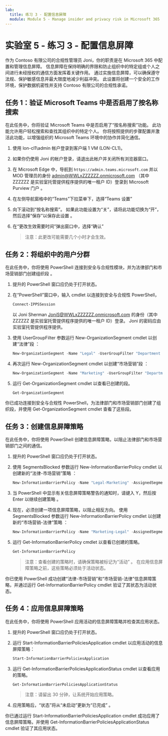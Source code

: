 ```yaml
---
lab:
  title: 练习 3 - 配置信息屏障
  module: Module 5 - Manage insider and privacy risk in Microsoft 365
---
```


# 实验室 5 - 练习 3 - 配置信息屏障

作为 Contoso 有限公司的合规性管理员 Joni，你的职责是在 Microsoft 365 中配置和管理信息屏障。 信息屏障在保持明确的界限和防止组织中的特定组或个人之间进行未经授权的通信方面发挥着关键作用。 通过实施信息屏障，可以确保遵守法规、保护敏感信息并最大限度地减少利益冲突。 此设置将创建一个安全的工作环境，保护数据机密性并支持 Contoso 有限公司的合规性承诺。

## 任务 1：验证 Microsoft Teams 中是否启用了按名称搜索

在此任务中，你将验证 Microsoft Teams 中是否启用了“按名称搜索”功能。 此功能允许用户轻松搜索和查找其组织中的特定个人。 你将按照提供的步骤配置并激活此功能，以增强组织的 Microsoft Teams 环境中的协作并简化通信。

1. 使用 lon-cl1\admin 帐户登录到客户端 1 VM (LON-CL1)。

1. 如果你仍使用 Joni 的帐户登录，请退出此帐户并关闭所有浏览器窗口。

1. 在 Microsoft Edge 中，导航到 `https://admin.teams.microsoft.com` 并以 MOD 管理员的身份 admin@WWLxZZZZZZ.onmicrosoft.com （其中 ZZZZZZ 是实验室托管提供程序提供的唯一租户 ID）登录到 Microsoft Purview 门户 。

1. 在左侧导航窗格中的“Teams”下拉菜单下，选择“Teams 设置”

1. 向下滚动到“按名称搜索”。 如果此功能设置为“关”，请将此功能切换为“开”，然后选择“保存”以保存此设置 。

1. 在“更改生效需要时间”弹出窗口中，选择“确认”

    >注意：此更改可能需要几个小时才会生效。

## 任务 2：将组织中的用户分群

在此任务中，你将使用 PowerShell 连接到安全与合规性模块，并为法律部门和市场营销部门创建组织段 。

1. 提升的 PowerShell 窗口应仍处于打开状态。

1. 在“PowerShell”窗口中，输入 cmdlet 以连接到安全与合规性 PowerShell，

    ````powershell
    Connect-IPPSSession
    ````

    以 Joni Sherman JoniS@WWLxZZZZZZ.onmicrosoft.com 的身份（其中 ZZZZZZ 是实验室托管提供程序提供的唯一租户 ID）登录。  Joni 的密码应由实验室托管提供程序提供。

1. 使用 UserGroupFilter 参数运行 New-OrganizationSegment cmdlet 以创建“法律”段  ：

    ````powershell
    New-OrganizationSegment -Name "Legal" -UserGroupFilter "Department -eq 'Legal'"
    ````

1. 再次运行 New-OrganizationSegment cmdlet 以创建“市场营销”段 ：

    ````powershell
    New-OrganizationSegment -Name "Marketing" -UserGroupFilter "Department -eq 'Marketing'"
    ````

1. 运行 Get-OrganizationSegment cmdlet 以查看已创建的段。

    ````powershell
    Get-OrganizationSegment
    ````

你已成功连接到安全与合规性 PowerShell，为法律部门和市场营销部门创建了组织段，并使用 Get-OrganizationSegment cmdlet 查看了这些段。

## 任务 3：创建信息屏障策略

在此任务中，你将使用 PowerShell 创建信息屏障策略，以阻止法律部门和市场营销部门之间的通信。

1. 提升的 PowerShell 窗口应仍处于打开状态。

1. 使用 SegmentsBlocked 参数运行 New-InformationBarrierPolicy cmdlet 以创建新的“法律-市场营销”策略  ：

    ````powershell
    New-InformationBarrierPolicy -Name "Legal-Marketing" -AssignedSegment "Legal" -SegmentsBlocked "Marketing" -State Active
    ````

1. 当 PowerShell 中显示有关信息屏障策略警告的通知时，请键入 Y，然后按 Enter 以继续创建策略 。

1. 现在，必须创建一项信息屏障策略，以阻止相反方向。 使用 SegmentsBlocked 参数运行 New-InformationBarrierPolicy cmdlet 以创建新的“市场营销-法律”策略  ：

    ````powershell
    New-InformationBarrierPolicy -Name "Marketing-Legal" -AssignedSegment "Marketing" -SegmentsBlocked "Legal" -State Active
    ````

1. 运行 Get-InformationBarrierPolicy cmdlet 以查看已创建的策略。

    ````powershell
    Get-InformationBarrierPolicy
    ````

    >注意：查看创建的策略时，请确保策略被标记为“活动” 。 在应用信息屏障策略之前，这些策略必须处于活动状态。

你已使用 PowerShell 成功创建“法律-市场营销”和“市场营销-法律”信息屏障策略，并通过运行 Get-InformationBarrierPolicy cmdlet 验证了其状态为活动状态。

## 任务 4：应用信息屏障策略

在此任务中，你将使用 PowerShell 应用活动的信息屏障策略并检查其应用状态。

1. 提升的 PowerShell 窗口应仍处于打开状态。

1. 运行 Start-InformationBarrierPoliciesApplication cmdlet 以应用活动的信息屏障策略：

    ````powershell
    Start-InformationBarrierPoliciesApplication
    ````

1. 运行 Get-InformationBarrierPoliciesApplicationStatus cmdlet 以查看应用的策略。

    ````powershell
    Get-InformationBarrierPoliciesApplicationStatus
    ````

    >注意：请留出 30 分钟，让系统开始应用策略。

1. 应用策略后，“状态”将从“未启动”更新为“已完成”  。

你已通过运行 Start-InformationBarrierPoliciesApplication cmdlet 成功应用了信息屏障策略，并使用 Get-InformationBarrierPoliciesApplicationStatus cmdlet 验证了其应用状态。
